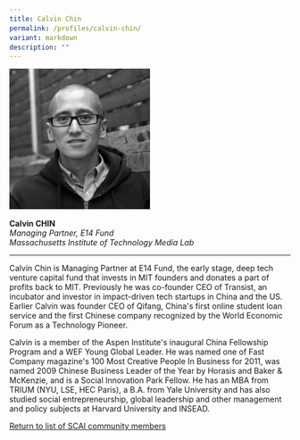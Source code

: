 ```yaml
---
title: Calvin Chin
permalink: /profiles/calvin-chin/
variant: markdown
description: ""
---
```

<div style="width:50%"><img src="/images/People/calvin_chin.jpeg" alt="Calvin Chin"></div>

**Calvin CHIN**<br>*Managing Partner, E14 Fund*<br> *Massachusetts Institute of Technology Media Lab*<br>

---

Calvin Chin is Managing Partner at E14 Fund, the early stage, deep tech venture capital fund that invests in MIT founders and donates a part of profits back to MIT. Previously he was co-founder CEO of Transist, an incubator and investor in impact-driven tech startups in China and the US. Earlier Calvin was founder CEO of Qifang, China's first online student loan service and the first Chinese company recognized by the World Economic Forum as a Technology Pioneer. 

Calvin is a member of the Aspen Institute's inaugural China Fellowship Program and a WEF Young Global Leader. He was named one of Fast Company magazine's 100 Most Creative People In Business for 2011, was named 2009 Chinese Business Leader of the Year by Horasis and Baker &amp; McKenzie, and is a Social Innovation Park Fellow. He has an MBA from TRIUM (NYU, LSE, HEC Paris), a B.A. from Yale University and has also studied social entrepreneurship, global leadership and other management and policy subjects at Harvard University and INSEAD.

[Return to list of SCAI community members](/community)